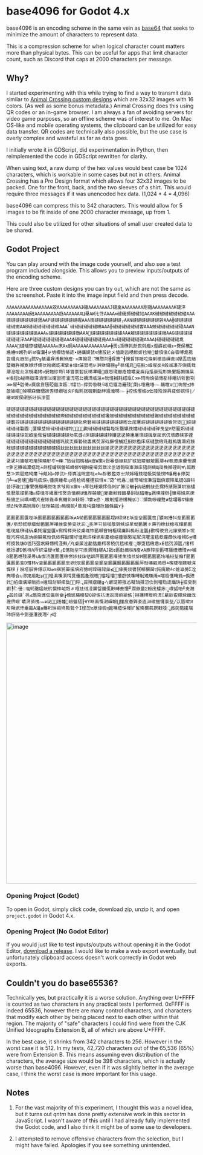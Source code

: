 # base4096 for Godot 4.x

base4096 is an encoding scheme in the same vein as [base64](https://en.wikipedia.org/wiki/Base64) that seeks to minimize the amount of characters to represent data. 

This is a compression scheme for when logical character count matters more than physical bytes. This can be useful for apps that limit character count, such as Discord that caps at 2000 characters per message.

## Why?
I started experimenting with this while trying to find a way to transmit data similar to [Animal Crossing custom designs](https://nookipedia.com/wiki/Design) which are 32x32 images with 16 colors. (As well as some bonus metadata.) Animal Crossing does this using QR codes or an in-game browser. I am always a fan of avoiding servers for video game purposes, so an offline scheme was of interest to me. On Mac OS-like and mobile operating systems, the clipboard can be utilized for easy data transfer. QR codes are technically also possible, but the use case is overly complex and wasteful as far as data goes.

I initially wrote it in GDScript, did experimentation in Python, then reimplemented the code in GDScript rewritten for clarity.

When using text, a raw dump of the hex values would best case be 1024 characters, which is workable in some cases but not in others. Animal Crossing has a Pro Design format which allows four 32x32 images to be packed. One for the front, back, and the two sleeves of a shirt. This would require three messages if it was unencoded hex data. (1,024 * 4 = 4,096)

base4096 can compress this to 342 characters. This would allow for 5 images to be fit inside of one 2000 character message, up from 1.

This could also be utilized for other situations of small user created data to be shared.

## Godot Project

You can play around with the image code yourself, and also see a test program included alongside. This allows you to preview inputs/outputs of the encoding scheme.

Here are three custom designs you can try out, which are not the same as the screenshot. Paste it into the image input field and then press decode.
```
AAAAAAAAAAAAAAAAA㒭AAAAAAAAA∌䃟AAAAAAAAJ䃮㿯AAAAAAAA㓮䃡AAAAAAAAK䃮㳯AAAAAAAA≬䂯AAAAAAAAA㾵AAAAAAAЦ㮂AW㲺㤏AAAAм䃮䃬㩪䃮䃮䂏AAAK䃮䃮䃮䃮䃮䃮䂿AAA㣮䃮䃮䃮䃮䃮䃮㿿AAP䃮䃮䃮䃮䃮䃮䃏AAA㣮䃮䃮䃮䃮䃮䃮╭AAN䃮䃮䃮䃮䃮䃮䂟AAA╬䃮䃮䃮䃮䃮䃮㛯AAB䃮䃮䃮䃮䃮䃮䃢AAA`䃮䃮䃮䃮䃮䃮䀟AAA╬䃮䃮䃮䃮䃮䃮㟯AAA㿮䃮䃮䃮䃮䃮䃫AAAN䃮䃮䃮䃮䃮䃮䃣AAAь䃮䃮䃮䃮䃮䃮䃡AAA๭䃮䃮䃮䃮䃮䃮䃤AAA㿮䃮䃮䃮䃮䃮䃮䃡AAG䃮䃮䃮䃮䃮䃮䃮㳯AAP䃮䃮䃮䃮䃮䃮䃡AAAΦ䃮䃮䃮䃮䃮䃮㫯AAA≌䃮䃮䃮䃮䃮䃟AAAA≬䃮䃮䃮䃮䃮㗯AAAA๭䃮䃛㻮䃮䁟AAAAAอ㾁Aк䃃AAAAAAAAAAAAA≠╋㷡ऽ㴿㮊㲤㫂㱈㲤䃑х㒠㠔㰣㟫ธ∙㸑㑨㰎Σ㞈㜼फ㜀㢩㪽ॴ㝛㶞┩⊮㔃㘖㹅㫦㖳∙㜕䃓㛝㼭च㺏㱿㢟㐅㥺㓾㳫㗈㹋㚦㲐㡩฾䀍㑯㑰С㒲㝓㗘㗯㒾㫚㼈㶢㾲㓧╓㬻∇┱㒹㵽㚺㵪㪠㹯㢈╴०㢘㺠㫐ँ㰎㥿㓝╋㷞㩤^╉㠕䀸㥞䁗㕸㷘㓷㯙㫺㠆㖝⊐㩮㿻㢇㷟㻹㰚㬳㩪㠌㛝㶦㒝㣕㧦㟘㳼㓗㧘⋕㙍ऽ㰈㔎㮓⊮㴐㹯㦬㨡╦╜㭛㒂㿡๸㗳㝬⊃㟳㑨㞺≜㲃㓕㶙㝏㒜㽍㘽㶠㴧㗌㕕㴦㯒㙿㛈≎㼱㸱䂦㻤l㙚䀺㝨䂮㽴㖒㓖䁊๨㾷㤲㻓㮳㾦㜬䁸㚆㾓㟛㨱㟶㱨㣋㛟㐦㼵㡡㷻㫧⊕㙊㹵Ь䀣㬠㣲㙔㵅㦠㳕㩈㠄㨵㵢㳘㗳㕕㩌㵁㞴㴩⋴㽙㤛㨔㲟㟷㼚C⋙㻤㫬㷍㢶㦙㪾㭬䁕㹞㸫㰼㓵⋙㞘╨䂟㑸ต㨲㧁㿝㲧䃁㽂㵑㼵ॉ㸌㔹−㨃㔟㪃㽔१้㼘㽶㺧㴔㒿㱥๜㔄s㗌㯳㖺๛㒹䁶ङ㟻॓㡄㪻≾㧊㪟㺄䁵∾㹿㘓㚞㬼㬐㨏㖈㯲㠒㖹㚒F㑬㲘㺊䃬㔊㔦㫠㐡㶖㗥๛┢㸜㑾㒘㭽o㑁㹻㱡㥞㒷㽻㑡㛡㥂∤㬢क㛶㑨䃗㪾㺭㑟㵳㔯
```
```
䃮䃮䃮䃮䃮䃮䃮䃮䃮䃮䃮䃮䃮䃮䃮䃮䃮䃮䃮䃮䃮䃮䃮䃮䃮䃮䃮䃮䃮䃮䃮䃮䃮䃮䃮䃮䃮䃮䃮䃮䃮䃮䃮䃮䃮䃮䃮䃮䃮䃮䃮䃮䃮䃮㻮䃮䃮䃮䃮䃮䃮䃮䃮䃮㺥㿮䃮䃮䃮䃮䃮䃮䃮䃮䃭㔪䃮䃮䃮䃮䃮䃮䃮䃮䃮䃦㧎䃮䃮䃮䃮䃮䃮䃮䃮䃮䃮䃮䃮䃮䂗㫮䃜㿮䃮䃮䃮䃮䃮䃮䂤㕕㕄㐣㟮䃮䃮䃮䃮䃮㺅㔔㝔㡤॒㟮䃮䃮䃮䃮䃦㘣ृ㔵㜲㙒㛮䃮䃮䃮䃮㸳㠲॑㝒॓㔣䃮䃮䃮䃮䃦㙄㙆㔶㜲㝃㜭䃮䃮䃮䃮䃅㦮㘳त㤵㔲㛎䃮䃮䃮䃮䃮䃄㖙㕞㘴㤴㫮䃮䃮䃮䃮䃮㘦㲴㗤ป㾁䃮䃮䃮䃮䂔㜢㐢㐢㔢㐣㐣㣮䃮䃬㩓㕄㘲㐳㙕㥷㡕㝖㢾䃮䃮䃮䃮䃮䃮䃮䃮䃮䃮䃮䃪㺬䂹㶪㿋䃞䂭㮺㾺㷫㳮䂝㢝㥗㭪㝼㧮㚷㩜㡷㽽䃮㪚㮘㲘㦷㮧䃧㶊㾈㩻㪎䃮䃮䃮䃮䃮䃮䃮䃮䃮䃮䃨㪈㪈㪈㪈㪈㪈㪈㪈㪈㪈㨢㐢㐢㐢㐢㐢㐢㐢㐢㐢㐢㐢㐢㐢㐢㐢㐢㐢㐢㐢㐢㐢㐢㐢㐢㐢㐢㐢㐢㐢㐢㐢㐢㐢㐢㐢㐢㐢㐢㐢㐢㐢㐢㐢㐢㐢㐢㐢㐢㐢㐢㐢㐢㐢㐢㐢㐢㐢㐢㐢㐢㐢㐢㐢㓚㺎㿲㕷㿊㱩䁱㝀㞮═㠏ॕ㥉㒶㷖㮧㮑ब㡺W㩯२㪪㒽㒡㾰㼡㚧䂹㛇䁖㿴㿮㔳㶠≑⊄㼰㢓㢀㽮㤔㶙ट㚉㐍㩤䃖㶟㜓㫓≟㓟㭴㠠㸶㽦㼊㟿㚹∇䃪Ν㮅㘛㢲㦻㳄㱏㻥㯡㗸㝩㶑㡷㹳㓟㾸Щ㠅㭸㩪䃌㓦ॺ\㼌㪦㟚≫㛅㞎㜃㡁㢜└╪㼽㛀и㛏㐳⊩㡵㠘㴵㫛㖖㕪⋜≙ค㧠㪤㺝㞣㞢㹜㛓䁊㩼㙄㠷㚙㥄㥚Μ㠤㯳⋕㣷㚙∏╩─⊴㖖㞅๰㦷㕰㾑㷝╮㣫㢍㠥㣇ฦॸ㹳㭘㯊㯵㢾㹦㥂яॅ㗡^㭖㥲़㜘㟧㖪㤸㵲㴘㦻㒜㝡㱰㓘㺚Q㠔㸯㫺㘧䃠㱵॒㝩㐦㑺㰃㿣㸉㤑㒸㪂㔞ङ㾊ष⋅ธ㫭㲐㻔㜏㩕㑇㺫㚧㬺㳂㿴╆㶧㟝㔊㪆㐋㩏㭙㧼㝅㞟䀧㺋㯸㥀㽁㴷㩚㔳㺥ย㻼㣤㡵㿧㢚㤳㷅㥐㥺㲖U㥺㡸㚁䃙๯㚆㰜㪓㝇㒹㮂㪶䂴䂿㟛≩㨄㙽㸣㔇╢㼅㢴㜔㢉㾁㪨㒣㱏㶡㬂≘䁕㞩㮅㛄㽓㪯㝦㰚㣐क़㩽ิ㲂ौ㑹≷㤲⋱䁶㓩㨨㳺㸢㭺ॹ㓅ऺ㩩㞊㡎䃥㽒≢㤷㙧㒽∇㰂㿓㸄Δ㤢㤓㢐㛠㕌О┊㪗㮆㚁㞛ย㷱䁟㡆╛㥦㞆㘬䀉㹛㧰㨧㑬㽂⋎┝
```
```
㔳㔳㔳㔳㔴㙄㙃㔳㔳㔳㔳㔳㔳㔳㙃≭A㑃㔳㔳㔳㔳㔳㔳㘿И㷌㺷E㙃㘳㘳㔳㔴㕀∫㺜㒳㩹㸯㘳㔳㔳㔳㔴∕㪼㥤㡛㸘㾯㑃㔳㔳㕃㗼㟇㧘㔢㕜㧋㳁ु㘳㕃㔿㺆㗓㪚㲪㲒㶸㫡㑃㔳㔴∦㢘㢩㮈㪈㮩㕹㒯㔳㔳㘕㻊㞉㮊䃮䂨㮚㚪㺟㘳㔴∨㺇㮙㯜㻎䂚㮚㟌㸲㔳㘖㝜㚩㮜㻍㾾㪸㮧㪓㳴㔴∳㱊㮙㣭㿝㲺㝩㮤㹋⊱㙀㮛㞩㮙㟋㢇㶧㚩㱸㲵㑃㐽㶶㮙㪧㬘㞨㦈㪙㱖㮠㘲㣋㢙㮩㟝㣫㸧㦔㲚㞘㳳㘗㵥㲙㰲㿚㿗ऐk㮥㱬Бॶ㡚㮙㨎㪍㸡D㲙㱙㢯㘲㞕㦙㮙㳗㪺╱㞩㮚㞖㳴㔣㹺㢙㮙㫭㸿㐳㲙㮦㢈ु㘉㪅㲙㮘㤟xE㲙㢪㵂㔴∕㥩㮙㮩㧰㜑D㲤㭙Λ㕂㚦㵊㮛ज㶗╭E㦥㪐㘳㔿㶼㵋㱱≬䁟AJ㦹ढ㔳㔡㾸㭑N㾣≮A㢋㱰㘳㔳㗷㩖㸀㷮㻰≭∅㭪В㔳㔳㗹㱥㶔㫭⊍Ъ㦗㳳㔴㔳㔴㗷㦓㻉㪈㶬㸵㶯㕃㔳㔳㔳㘁㹻㶻㩉㧋㫆Μ㔳㔳㔳㔳㘯㗜㮸㙦㿗f㔳㔳㔴㔳㔳㘳D㦫㭏v㘳㔳㔳㔳㔳㔳㘴㘲ऐ㕄㔳㔳㔳㘳㔳㘳㔳㔴㔳㔳㔳㔳㔳㕃㔙㠗㼐㵆㦛≐㰓㫸㭡㜫㡗㴕㥡㭮∮㖬㙮㱿㣡㒚㳁㕽⊵≋㝛㓃㬥㨙㙉㾈㔃㞹㬀䃬㫽㕖≰㿀॓㑰㷢㸚䁷㓃㮋㯽㽞ए㝄㡼㪦≙с㛇㵿㔢Σ㓌㭵㬓㒲∪㴆㧯㾂䀝झ㫩॑㡠㴜㗱㵋㮙㬃㒦㧓㚅㱧㫰⋒㯓䀴㻲≀㩌㾵㤜㗱㬍㓩䂓㻩㷨м㙐㾂㦜㽢㲣┅㑦㱮㚤฻㡊㿂㷰㹐㫾㧰⊘㜮㺺㓧㱸㨓㚟๡⋵㽟ॄ㸓㱫㧁䃙g॰\㠨㺼㸤㢸㣻㘈㻆㚌㲽㐸㓿㹙㱝㗟㸎㺹╁㹦㚖㓿㠚┞ि㑴ऻЩ㲞䃟䁅㿠㭊㦏㭋㞽㷤∦㖧㝽㣝㓎㞟㽜㩥㑙㝺㬍㷢㦒╜㵎㲳䀉Σ㺉㡲㰌㽷ॗ㠟㼋㕷╝㬰㶕┏㼌䂦㗮`㧌≲㻸㖰㶐㑎㺧㸞㷑┢㑲㘲㰕㡧㛃O㧖㑾㧍㴧㒭㻬㿀㨿㑾┆㨆㩛㯂㱹㾐㵁[㲢㰮㮅䁺㶹㟗㳀㵻㑭㠓ॱ䁸㵼㑪㭸๐๑≆㺼㥭॑㷽㡖⊼㟍䁝㹳๊╟∀Y㕳㢐㥠㴬㠆䀶⋃㩙㧀㫪㢣㚣㢂㵉䃢㨤㦬㝨㙦╱㳁㞒㗵ज़㣋䁰㘲㤄㚄㽂A㸖≶䂍䀪㜒㿀㣠㺉㼱㐃Ι㯇㤎ढ㞠㑰㡆ए㨭㖦㯛㥒㡓㚧㗉㬇㯽㲴㨠㩾㗏ू㽺㚙㹾㩘㙐㺻㾵㗻㐃㔁㙶㵒㝃㻰┘╒㟏
```

<img width="688" alt="image" src="https://github.com/user-attachments/assets/635915e4-d0fc-4d45-9a3b-08dff2908b72" />

### Opening Project (Godot)

To open in Godot, simply click code, download zip, unzip it, and open `project.godot` in Godot 4.x.

### Opening Project (No Godot Editor)

If you would just like to test inputs/outputs without opening it in the Godot Editor, [download a release](https://github.com/ztc0611/base4096-godot/releases). I would like to make a web export eventually, but unfortunately clipboard access doesn't work correctly in Godot web exports.

## Couldn't you do base65536?

Technically yes, but practically it is a worse solution. Anything over U+FFFF is counted as two characters in any practical tests I performed. 0xFFFF is indeed 65536, however there are many control characters, and characters that modify each other by being placed next to each other within that region. The majority of "safe" characters I could find were from the CJK Unified Ideographs Extension B, all of which are above U+FFFF.

In the best case, it shrinks from 342 characters to 256. However in the worst case it is 512. In my tests, 42,720 characters out of the 65,536 (65%) were from Extension B. This means assuming even distribution of the characters, the average size would be 398 characters, which is actually worse than base4096. However, even if it was slightly better in the average case, I think the worst case is more important for this usage.

## Notes

1. For the vast majority of this experiment, I thought this was a novel idea, but it turns out *qntm* has done pretty extensive work in this sector in JavaScript. I wasn't aware of this until I had already fully implemented the Godot code, and I also think it might be of some use to developers.

2. I attempted to remove offensive characters from the selection, but I might have failed. Apologies if you see something unintended.
